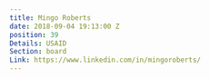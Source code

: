 ```yaml
---
title: Mingo Roberts
date: 2018-09-04 19:13:00 Z
position: 39
Details: USAID
Section: board
Link: https://www.linkedin.com/in/mingoroberts/
---
```


